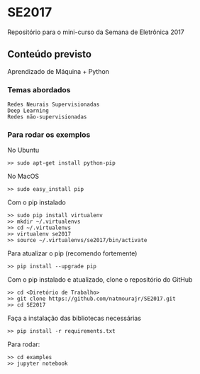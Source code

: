 # SE2017
Repositório para o mini-curso da Semana de Eletrônica 2017

## Conteúdo previsto

Aprendizado de Máquina + Python

### Temas abordados
	Redes Neurais Supervisionadas
	Deep Learning
	Redes não-supervisionadas

### Para rodar os exemplos
No Ubuntu
```
>> sudo apt-get install python-pip
```
No MacOS
```
>> sudo easy_install pip
```
Com o pip instalado

```
>> sudo pip install virtualenv
>> mkdir ~/.virtualenvs
>> cd ~/.virtualenvs
>> virtualenv se2017
>> source ~/.virtualenvs/se2017/bin/activate
```
Para atualizar o pip (recomendo fortemente)
```
>> pip install --upgrade pip
```
Com o pip instalado e atualizado, clone o repositório do GitHub
```
>> cd <Diretório de Trabalho>
>> git clone https://github.com/natmourajr/SE2017.git
>> cd SE2017
```
Faça a instalação das bibliotecas necessárias
```
>> pip install -r requirements.txt
```
Para rodar:
```
>> cd examples
>> jupyter notebook
```

